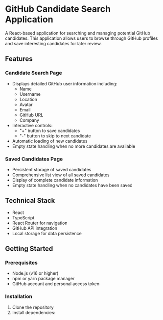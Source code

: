 # GitHub Candidate Search Application

A React-based application for searching and managing potential GitHub candidates. This application allows users to browse through GitHub profiles and save interesting candidates for later review.

## Features

### Candidate Search Page
- Displays detailed GitHub user information including:
  - Name 
  - Username
  - Location
  - Avatar
  - Email
  - GitHub URL
  - Company
- Interactive controls:
  - "+" button to save candidates
  - "-" button to skip to next candidate
- Automatic loading of new candidates
- Empty state handling when no more candidates are available

### Saved Candidates Page
- Persistent storage of saved candidates
- Comprehensive list view of all saved candidates
- Display of complete candidate information
- Empty state handling when no candidates have been saved

## Technical Stack
- React
- TypeScript
- React Router for navigation
- GitHub API integration
- Local storage for data persistence

## Getting Started

### Prerequisites
- Node.js (v16 or higher)
- npm or yarn package manager
- GitHub account and personal access token
  
### Installation

1. Clone the repository
2. Install dependencies:
